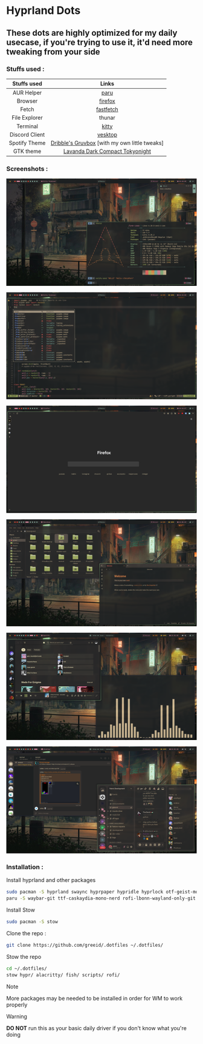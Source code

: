 # Hyprland Dots

## These dots are highly optimized for my daily usecase, if you're trying to use it, it'd need more tweaking from your side

### Stuffs used :

| Stuffs used   | Links | 
|:----------:   | :---: | 
| AUR Helper    | [paru](https://github.com/Morganamilo/paru)            |
| Browser       | [firefox]()            |
| Fetch         | [fastfetch](https://github.com/fastfetch-cli/fastfetch) | 
| File Explorer | thunar |
| Terminal      | [kitty](https://sw.kovidgoyal.net/kitty/) |
| Discord Client| [vesktop](https://github.com/Vencord/Vesktop) |
| Spotify Theme | [Dribble's Gruvbox](https://github.com/spicetify/spicetify-themes) [with my own little tweaks]  |
| GTK theme     | [Lavanda Dark Compact Tokyonight](https://github.com/TheGreatMcPain/gruvbox-material-gtk?tab=readme-ov-file)  |


### Screenshots :

![hypr1](./.screenshots/terminal+notification.png)



![hyprnvim](./.screenshots/gruv_nvim.png)

![hypr3](./.screenshots/scifox.png)

![hypr3](./.screenshots/obsidian+file_explorer.png)


![hypr3](./.screenshots/spotify+cava.png)


![hypr3](./.screenshots/tg+disc.png)

### Installation : 

Install hyprland and other packages

```bash
sudo pacman -S hyprland swaync hyprpaper hypridle hyprlock otf-geist-mono-nerd  pacman-contrib alacritty thunar spotify-launcher fish nwg-look
paru -S waybar-git ttf-caskaydia-mono-nerd rofi-lbonn-wayland-only-git gruvbox-material-gtk-theme-git gruvbox-material-icon-theme-git
```

Install Stow
```bash
sudo pacman -S stow
```

Clone the repo : 
```bash
git clone https://github.com/greeid/.dotfiles ~/.dotfiles/
```
Stow the repo

```bash
cd ~/.dotfiles/
stow hypr/ alacritty/ fish/ scripts/ rofi/
```
 > [!NOTE]  
> More packages may be needed to be installed in order for WM to work properly

> [!WARNING]  
> **DO NOT** run this as your basic daily driver if you don't know what you're doing

